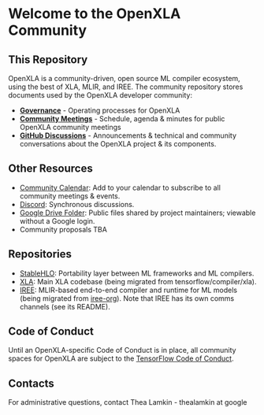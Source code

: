# Welcome to the OpenXLA Community

## This Repository 

OpenXLA is a community-driven, open source ML compiler ecosystem, using the best of XLA, MLIR, and IREE. The community repository stores documents used by the OpenXLA developer community:

* **[Governance](https://github.com/openxla/community/blob/main/GOVERNANCE.md)** - Operating processes for OpenXLA
* **[Community Meetings](https://github.com/openxla/community/tree/main/meetings)** - Schedule, agenda & minutes for public OpenXLA community meetings
* **[GitHub Discussions](https://github.com/openxla/community/discussions)** - Announcements & technical and community conversations about the OpenXLA project & its components.

## Other Resources

* [Community Calendar](https://calendar.google.com/calendar/u/0/embed?src=c_6e3fee8576a7e330003a3130f2c89726fe487f4b3f555a12edf8a2c49005f69b@group.calendar.google.com&ctz=America/Los_Angeles): Add to your calendar to subscribe to all community meetings & events. 
* [Discord](https://discord.gg/PeWUTaecrA): Synchronous discussions. 
* [Google Drive Folder](https://drive.google.com/drive/folders/1617UbkYMZd-3PZB6Mx1AQe1xgeSQkP47?usp=sharing): Public files shared by project maintainers; viewable without a Google login. 
* Community proposals TBA

## Repositories

* [StableHLO](https://github.com/openxla/stablehlo): Portability layer between ML frameworks and ML compilers.
* [XLA](https://github.com/openxla/xla): Main XLA codebase (being migrated from tensorflow/compiler/xla).
* [IREE](https://github.com/iree-org/iree): MLIR-based end-to-end compiler and runtime for ML models (being migrated from [iree-org](https://github.com/iree-org)). Note that IREE has its own comms channels (see its README).

## Code of Conduct
Until an OpenXLA-specific Code of Conduct is in place, all community spaces for OpenXLA are subject to the [TensorFlow Code of Conduct](https://github.com/tensorflow/community/blob/master/CODE_OF_CONDUCT.md).

## Contacts

For administrative questions, contact Thea Lamkin - thealamkin at google 


